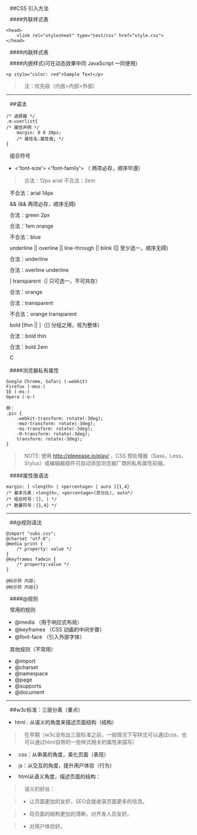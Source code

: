 ##CSS 引入方法

####外联样式表 

    <head> 
        <link rel="stylesheet" type="text/css" href="style.css"> 
    </head>

####内联样式表 
    <head> 
        <style type="text/css"> p { margin: 10px; } </style> 
    </head>

####内嵌样式(可在动态效果中同 JavaScript 一同使用) 

    <p style="color: red">Sample Text</p>


>注：优先级（内嵌>内部>外部）

***

##语法

    /* 选择器 */ 
    .m-userlist{ 
    /* 属性声明 */ 
        margin: 0 0 30px; 
        /* 属性名:属性值; */
    }

组合符号

* <'font-size'> <'font-family'> （ 两项必存，顺序毕遵）
>合法：12px arial
>不合法：2em

不合法：arial 14px

<length>&&<color> (&& 两项必存，顺序无碍)

合法：green 2px

合法：1em orange

不合法：blue

underline || overline || line-through || blink (|| 至少选一，顺序无碍)

合法：underline

合法：overline underline

<color> | transparent（| 只可选一，不可共存）

合法：orange

合法：transparent

不合法：orange transparent

bold [thin || <length>]（[] 分组之用，视为整体）

合法：bold thin

合法：bold 2em

 C


####浏览器私有属性

    Google Chrome, Safari (-webkit)
    Firefox (-moz-)
    IE (-ms-)
    Opera (-o-)

    例：
    .pic {
        -webkit-transform: rotate(-3deg);
        -moz-transform: rotate(-3deg);
        -ms-transform: rotate(-3deg);
        -0-transform: rotate(-3deg);
        transform: rotate(-3deg);
    }

>NOTE: 使用 http://pleeease.io/play/ ，CSS 预处理器（Sass，Less，Stylus）或编辑器插件可自动添加浏览器厂商的私有属性前缀。

####属性值语法

    margin: [ <length> | <percentage> | auto ]{1,4}
    /* 基本元素：<length>, <percentage>(百分比), auto*/
    /* 组合符号：[], | */
    /* 数量符号：{1,4} */

***

##@规则语法

    @import "subs.css";
    @charset "utf-8";
    @media print {
        /* property: value */
    }
    @keyframes fadein {
        /* property:value */
    }

    @标示符 内容;
    @标示符 内容{}
	
####@规则

常用的规则

* @media （用于响应式布局）
* @keyframes （CSS 动画的中间步骤）
* @font-face （引入外部字体）
	
其他规则（不常用）

* @import
* @charset
* @namespace
* @page
* @supports
* @document

***
##w3c标准：三层分离（重点）

* html : 从语义的角度来描述页面结构（结构）

>在早期（w3c没有出三层标准之前，一般情况下写样式可以通过css，也可以通过html自带的一些样式相关的属性来描写）

* css：从审美的角度，美化页面（表现）

* js：从交互的角度，提升用户体验（行为）

* html从语义角度，描述页面的结构：

>语义的好处：

>* 让页面更加的友好，SEO会就收录页面更多的信息。

>* 将页面的结构更加的清晰，对开发人员友好。

>* 对用户体验好。

